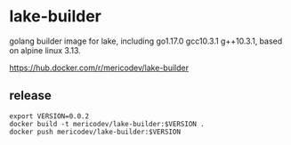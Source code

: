 # lake-builder
golang builder image for lake, including go1.17.0 gcc10.3.1 g++10.3.1, based on alpine linux 3.13.

https://hub.docker.com/r/mericodev/lake-builder

## release
```shell
export VERSION=0.0.2
docker build -t mericodev/lake-builder:$VERSION .
docker push mericodev/lake-builder:$VERSION
```
